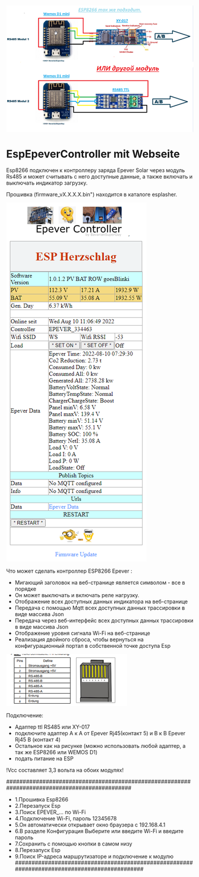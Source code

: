 <img src="1.png" alt="Soyosource Controller by BavarianSuperGuy"/>


# EspEpeverController mit Webseite 
Esp8266 подключен к контроллеру заряда Epever Solar через модуль Rs485 и может считывать с него доступные данные, а также включать и выключать индикатор загрузку.

Прошивка (firmware_vX.X.X.X.bin") находится в каталоге esplasher.

<img src="WebSeite-Epever Controller.png" alt="Epever Controller by BavarianSuperGuy"/>

Что может сделать контроллер ESP8266 Epever :

- Мигающий заголовок на веб-странице является символом -  все в порядке
- Он может выключать и включать реле нагрузку.
- Отображение всех доступных данных индикатора на веб-странице
- Передача с помощью Mqtt всех доступных данных трассировки в виде массива Json
- Передача через веб-интерфейс всех доступных данных трассировки в виде массива Json
- Отображение уровня сигнала Wi-Fi на веб-странице
- Реализация двойного сброса, чтобы вернуться на конфигурационный портал в собственной точке доступа Esp

<img src="123.png" alt="Epever Controller by BavarianSuperGuy"/>

Подключение:
- Адаптер ttl RS485 или XY-017
- подключите адаптер  A к A от Epever Rj45(контакт 5) и B к B  Epever Rj45 B (контакт 4)
- Остальное как на рисунке (можно использовать любой адаптер, а так же ESP8266 или WEMOS D1)
- подать питание на ESP

!Vcc составляет 3,3 вольта на обоих модулях!


##############################################################################################
- 1.Прошивка Esp8266
- 2.Перезапуск Esp
- 3.Поиск EPEVER_... по Wi-Fi
- 4.Подключение Wi-Fi, пароль 12345678
- 5.Он автоматически открывает окно браузера с 192.168.4.1
- 6.В разделе Конфигурация Выберите или введите Wi-Fi и введите пароль
- 7.Сохранить с помощью кнопки в самом низу
- 8.Перезапуск Esp
- 9.Поиск IP-адреса маршрутизаторе и подключение к модулю
#############################################################################################






